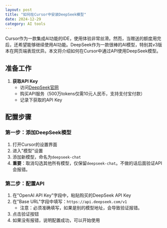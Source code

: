 ```yaml
---
layout: post
title: "如何在Cursor中安装DeepSeek模型"
date: 2024-12-29
category: AI tools
---
```

Cursor作为一款集成AI功能的IDE，使用体验非常丝滑。然而，当赠送的额度用完后，还希望能够继续使用AI功能。DeepSeek作为一款很棒的AI模型，特别其v3版本在网页端表现优异。本文将介绍如何在Cursor中通过API使用DeepSeek模型。

## 准备工作
1. **获取API Key**
   - 访问[DeepSeek官网](https://www.deepseek.com)
   - 购买API服务（500万tokens仅需10元人民币，支持支付宝付款）
   - 记录下获取的API Key

## 配置步骤

### 第一步：添加DeepSeek模型
1. 打开Cursor的设置界面
2. 进入"模型"设置
3. 添加新模型，命名为`deepseek-chat`
4. **重要**：取消勾选其他所有模型，仅保留`deepseek-chat`。不做的话后面验证API会报错。

### 第二步：配置API
1. 在"OpenAI API Key"字段中，粘贴购买的DeepSeek API Key
2. 在"Base URL"字段中填写：`https://api.deepseek.com/v1`
   - 注意：必须准确填写，如果是别的模型地址，会导致验证报错。
3. 点击验证按钮
4. 如果没有报错，说明配置成功，可以开始使用

